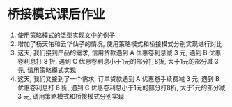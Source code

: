 # 桥接模式课后作业

1. 使用策略模式的泛型实现文中的例子
2. 增加了杨天佑和云华仙子的情况, 使用策略模式和桥接模式分别实现进行对比
3. 这天, 我们接到产品的需求, 信用贷款遇到 A 优惠卷利息减 3 元, 遇到 B 优惠卷利息打 8 折, 遇到 C 优惠卷利息小于1元的部分打8折, 大于1元的部分减 3 元, 请用策略模式实现
4. 这天, 我们又接到了一个需求, 订单贷款遇到 A 优惠卷手续费减 3 元, 遇到 B 优惠卷利息打 8 折, 遇到 C 优惠卷利息小于1元的部分打8折, 大于1元的部分减 3 元, 请用策略模式和桥接模式分别实现




